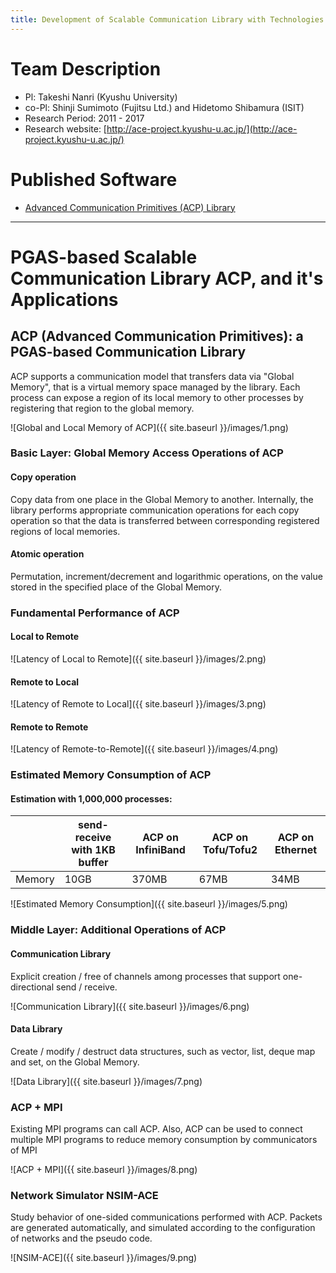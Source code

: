 ```yaml
---
title: Development of Scalable Communication Library with Technologies for Memory Saving and Runtime Optimization
---
```


# Team Description

* Pl: Takeshi Nanri (Kyushu University)
* co-Pl: Shinji Sumimoto (Fujitsu Ltd.) and Hidetomo Shibamura (ISIT)
* Research Period: 2011 - 2017
* Research website: [http://ace-project.kyushu-u.ac.jp/](http://ace-project.kyushu-u.ac.jp/)

# Published Software

* [Advanced Communication Primitives (ACP) Library](https://github.com/project-ace/ACP)

---

# PGAS-based Scalable Communication Library ACP, and it's Applications


## ACP (Advanced Communication Primitives): a PGAS-based Communication Library

ACP supports a communication model that transfers data via "Global Memory", that is a virtual memory space managed by the library. Each process can expose a region of its local memory to other processes by registering that region to the global memory.

![Global and Local Memory of ACP]({{ site.baseurl }}/images/1.png)

### Basic Layer: Global Memory Access Operations of ACP

#### Copy operation

Copy data from one place in the Global Memory to another. Internally, the library performs appropriate communication operations for each copy operation so that the data is transferred between corresponding registered regions of local memories.

#### Atomic operation

Permutation, increment/decrement and logarithmic operations, on the value stored in the specified place of the Global Memory.

### Fundamental Performance of ACP

#### Local to Remote

![Latency of Local to Remote]({{ site.baseurl }}/images/2.png)

#### Remote to Local

![Latency of Remote to Local]({{ site.baseurl }}/images/3.png)

#### Remote to Remote

![Latency of Remote-to-Remote]({{ site.baseurl }}/images/4.png)

### Estimated Memory Consumption of ACP

#### Estimation with 1,000,000 processes:


|           | send-receive with 1KB buffer    | ACP on InfiniBand | ACP on Tofu/Tofu2 | ACP on Ethernet |
| --------- | ------------------------------- | ----------------- | ----------------- | --------------- |
| Memory    |                            10GB |             370MB |            67MB   |       34MB      |


![Estimated Memory Consumption]({{ site.baseurl }}/images/5.png)

### Middle Layer: Additional Operations of ACP

#### Communication Library

Explicit creation / free of channels among processes that support one-directional send / receive.

![Communication Library]({{ site.baseurl }}/images/6.png)

#### Data Library

Create / modify / destruct data structures, such as vector, list, deque map and set, on the Global Memory.

![Data Library]({{ site.baseurl }}/images/7.png)

### ACP + MPI

Existing MPI programs can call ACP. Also, ACP can be used to connect multiple MPI programs to reduce memory consumption by communicators of MPI

![ACP + MPI]({{ site.baseurl }}/images/8.png)

### Network Simulator NSIM-ACE

Study behavior of one-sided communications performed with ACP. Packets are generated automatically, and simulated according to the configuration of networks and the pseudo code.

![NSIM-ACE]({{ site.baseurl }}/images/9.png)
